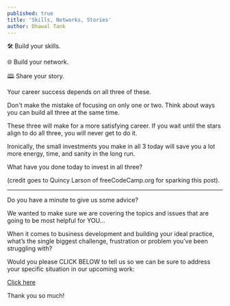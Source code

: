 ```yaml
---
published: true
title: 'Skills, Networks, Stories'
author: Dhawal Tank
---
```

🛠️ Build your skills.

🌐 Build your network.

🕮 Share your story.

Your career success depends on all three of these.

Don't make the mistake of focusing on only one or two. Think about ways you can build all three at the same time.

These three will make for a more satisfying career. If you wait until the stars align to do all three, you will never get to do it.

Ironically, the small investments you make in all 3 today will save you a lot more energy, time,  and sanity in the long run.

What have you done today to invest in all three?

(credit goes to Quincy Larson of freeCodeCamp.org for sparking this post).

----

Do you have a minute to give us some advice?

We wanted to make sure we are covering the topics and issues that are going to be most helpful for YOU…

When it comes to business development and building your ideal practice, what’s the single biggest challenge, frustration or problem you’ve been struggling with?

Would you please CLICK BELOW to tell us so we can be sure to address your specific situation in our upcoming work:

[Click here](https://tally.so/r/wkgkJw)

Thank you so much!
